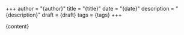 +++
author = "{author}"
title = "{title}"
date = "{date}"
description = "{description}"
draft = {draft}
tags = {tags}
+++

{content}

